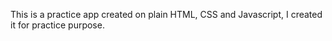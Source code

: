 This is a practice app created on plain HTML, CSS and Javascript, I created it for practice purpose.
